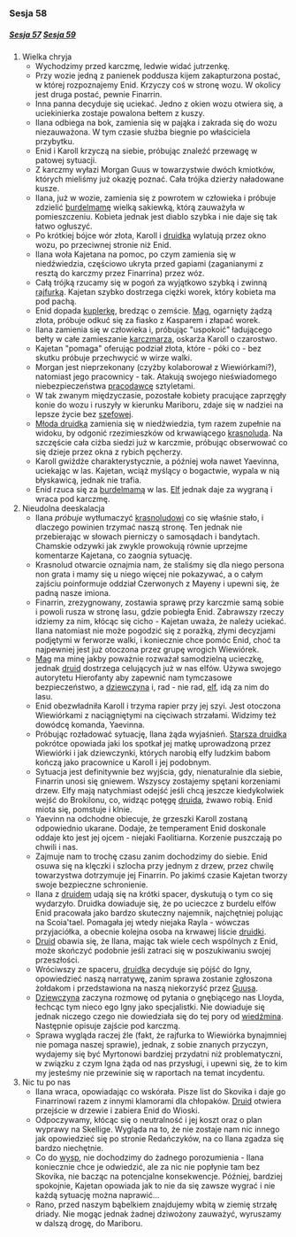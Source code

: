 ### Sesja 58
##### [Sesja 57](#sesja-57) [Sesja 59](#sesja-59)
1. Wielka chryja
    - Wychodzimy przed karczmę, ledwie widać jutrzenkę.
    - Przy wozie jedną z panienek poddusza kijem zakapturzona postać, w której rozpoznajemy Enid. Krzyczy coś w stronę wozu. W okolicy jest druga postać, pewnie Finarrin.
    - Inna panna decyduje się uciekać. Jedno z okien wozu otwiera się, a uciekinierka zostaje powalona bełtem z kuszy.
    - Ilana odbiega na bok, zamienia się w pająka i zakrada się do wozu niezauważona. W tym czasie służba biegnie po właściciela przybytku.
    - Enid i Karoll krzyczą na siebie, próbując znaleźć przewagę w patowej sytuacji.
    - Z karczmy wyłazi Morgan Guus w towarzystwie dwóch kmiotków, których mieliśmy już okazję poznać. Cała trójka dzierży naładowane kusze.
    - Ilana, już w wozie, zamienia się z powrotem w człowieka i próbuje zdzielić [burdelmamę](Karoll) wielką sakiewką, którą zauważyła w pomieszczeniu. Kobieta jednak jest diablo szybka i nie daje się tak łatwo ogłuszyć.
    - Po krótkiej bójce wór złota, Karoll i [druidka](Ilana) wylatują przez okno wozu, po przeciwnej stronie niż Enid.
    - Ilana woła Kajetana na pomoc, po czym zamienia się w niedźwiedzia, częściowo ukryta przed gapiami (zaganianymi z resztą do karczmy przez Finarrina) przez wóz.
    - Całą trójką rzucamy się w pogoń za wyjątkowo szybką i zwinną [rajfurką](Karoll). Kajetan szybko dostrzega ciężki worek, który kobieta ma pod pachą.
    - Enid dopada [kuplerkę](Karoll), bredząc o zemście. [Mag](Kajetan), ogarnięty żądzą złota, próbuje odkuć się za fiasko z Kasparem i złapać worek.
    - Ilana zamienia się w człowieka i, próbując "uspokoić" ładującego bełty w całe zamieszanie [karczmarza](Morgan), oskarża Karoll o czarostwo.
    - Kajetan "pomaga" oferując podział złota, które - póki co - bez skutku próbuje przechwycić w wirze walki.
    - Morgan jest nieprzekonany (czyżby kolaborował z Wiewiórkami?), natomiast jego pracownicy - tak. Atakują swojego nieświadomego niebezpieczeństwa [pracodawcę](Morgan) sztyletami.
    - W tak zwanym międzyczasie, pozostałe kobiety pracujące zaprzęgły konie do wozu i ruszyły w kierunku Mariboru, zdaje się w nadziei na lepsze życie bez [szefowej](Karoll).
    - [Młoda druidka](Ilana) zamienia się w niedźwiedzia, tym razem zupełnie na widoku, by odgonić rzezimieszków od krwawiącego [krasnoluda](Morgan). Na szczęście cała ciżba siedzi już w karczmie, próbując obserwować co się dzieje przez okna z rybich pęcherzy.
    - Karoll gwiżdże charakterystycznie, a później woła nawet Yaevinna, uciekając w las. Kajetan, wciąż myślący o bogactwie, wypala w nią błyskawicą, jednak nie trafia.
    - Enid rzuca się za [burdelmamą](Karoll) w las. [Elf](Kajetan) jednak daje za wygraną i wraca pod karczmę.
2. Nieudolna deeskalacja
    - Ilana _próbuje_ wytłumaczyć [krasnoludowi](Morgan) co się właśnie stało, i dlaczego powinien trzymać naszą stronę. Ten jednak nie przebierając w słowach pierniczy o samosądach i bandytach. Chamskie odzywki jak zwykle prowokują równie uprzejme komentarze Kajetana, co zaognia sytuację.
    - Krasnolud otwarcie oznajmia nam, że staliśmy się dla niego persona non grata i mamy się u niego więcej nie pokazywać, a o całym zajściu poinformuje oddział Czerwonych z Mayeny i upewni się, że padną nasze imiona.
    - Finarrin, zrezygnowany, zostawia sprawę przy karczmie samą sobie i powoli rusza w stronę lasu, gdzie pobiegła Enid. Zabrawszy rzeczy idziemy za nim, kłócąc się cicho - Kajetan uważa, że należy uciekać. Ilana natomiast nie może pogodzić się z porażką, złymi decyzjami podjętymi w ferworze walki, i koniecznie chce pomóc Enid, choć ta najpewniej jest już otoczona przez grupę wrogich Wiewiórek.
    - [Mag](Kajetan) ma minę jakby poważnie rozważał samodzielną ucieczkę, jednak [druid](Finarrin) dostrzega celujących już w nas elfów. Używa swojego autorytetu Hierofanty aby zapewnić nam tymczasowe bezpieczeństwo, a [dziewczyna](Ilana) i, rad - nie rad, [elf](Kajetan), idą za nim do lasu.
    - Enid obezwładniła Karoll i trzyma rapier przy jej szyi. Jest otoczona Wiewiórkami z naciągniętymi na cięciwach strzałami. Widzimy też dowódcę komanda, Yaevinna.
    - Próbując rozładować sytuację, Ilana żąda wyjaśnień. [Starsza druidka](Enid) pokrótce opowiada jaki los spotkał jej matkę uprowadzoną przez Wiewiórki i jak dziewczynki, których narobią elfy ludzkim babom kończą jako pracownice u Karoll i jej podobnym.
    - Sytuacja jest definitywnie bez wyjścia, gdy, nienaturalnie dla siebie, Finarrin unosi się gniewem. Wszyscy zostajemy spętani korzeniami drzew. Elfy mają natychmiast odejść jeśli chcą jeszcze kiedykolwiek wejść do Brokilonu, co, widząc potęgę [druida](Finarrin), żwawo robią. Enid miota się, pomstuje i klnie.
    - Yaevinn na odchodne obiecuje, że grzeszki Karoll zostaną odpowiednio ukarane. Dodaje, że temperament Enid doskonale oddaje kto jest jej ojcem - niejaki Faolitiarna. Korzenie puszczają po chwili i nas. 
    - Zajmuje nam to trochę czasu zanim dochodzimy do siebie. Enid osuwa się na klęczki i szlocha przy jednym z drzew, przez chwilę towarzystwa dotrzymuje jej Finarrin. Po jakimś czasie Kajetan tworzy swoje bezpieczne schronienie.
    - Ilana z [druidem](Finarrin) udają się na krótki spacer, dyskutują o tym co się wydarzyło. Druidka dowiaduje się, że po ucieczce z burdelu elfów Enid pracowała jako bardzo skuteczny najemnik, najchętniej polując na Scoia'tael. Pomagała jej wtedy niejaka Rayla - wówczas przyjaciółka, a obecnie kolejna osoba na krwawej liście [druidki](Enid).
    - [Druid](Finarrin) obawia się, że Ilana, mając tak wiele cech wspólnych z Enid, może skończyć podobnie jeśli zatraci się w poszukiwaniu swojej przeszłości.
    - Wróciwszy ze spaceru, [druidka](Ilana) decyduje się pójść do Igny, opowiedzieć naszą narratywę, zanim sprawa zostanie zgłoszona żołdakom i przedstawiona na naszą niekorzyść przez [Guusa](Morgan).
    - [Dziewczyna](Ilana) zaczyna rozmowę od pytania o gnębiącego nas Lloyda, łechcąc tym nieco ego Igny jako specjalistki. Nie dowiaduje się jednak niczego czego nie dowiedziała się do tej pory od [wiedźmina](Gaetan). Następnie opisuje zajście pod karczmą. 
    - Sprawa wygląda raczej źle (fakt, że rajfurka to Wiewiórka bynajmniej nie pomaga naszej sprawie), jednak, z sobie znanych przyczyn, wydajemy się być Myrtonowi bardziej przydatni niż problematyczni, w związku z czym Igna żąda od nas przysługi, i upewni się, że to kim my jesteśmy nie przewinie się w raportach na temat incydentu.
3. Nic tu po nas
    - Ilana wraca, opowiadając co wskórała. Pisze list do Skovika i daje go Finarrinowi razem z innymi klamorami dla chłopaków. [Druid](Finarrin) otwiera przejście w drzewie i zabiera Enid do Wioski.
    - Odpoczywamy, kłócąc się o neutralność i jej koszt oraz o plan wyprawy na Skellige. Wygląda na to, że nie zostaje nam nic innego jak opowiedzieć się po stronie Redańczyków, na co Ilana zgadza się bardzo niechętnie. 
    - Co do [wysp](Skellige), nie dochodzimy do żadnego porozumienia - Ilana koniecznie chce je odwiedzić, ale za nic nie popłynie tam bez Skovika, nie bacząc na potencjalne konsekwencje. Później, bardziej spokojnie, Kajetan opowiada jak to nie da się zawsze wygrać i nie każdą sytuację można naprawić...
    - Rano, przed naszym bąbelkiem znajdujemy wbitą w ziemię strzałę driady. Nie mogąc jednak żadnej dziwożony zauważyć, wyruszamy w dalszą drogę, do Mariboru.